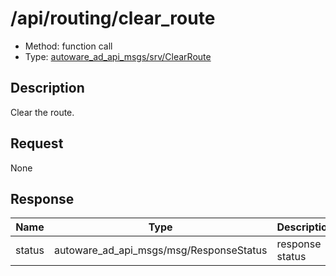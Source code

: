 # /api/routing/clear_route

- Method: function call
- Type: [autoware_ad_api_msgs/srv/ClearRoute](../../../types/autoware_ad_api_msgs/srv/clear_route.md)

## Description

Clear the route.

## Request

None

## Response

| Name   | Type                                    | Description     |
| ------ | --------------------------------------- | --------------- |
| status | autoware_ad_api_msgs/msg/ResponseStatus | response status |

